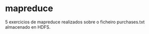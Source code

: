 # mapreduce
5 exercicios de mapreduce realizados sobre o ficheiro purchases.txt almacenado en HDFS.
